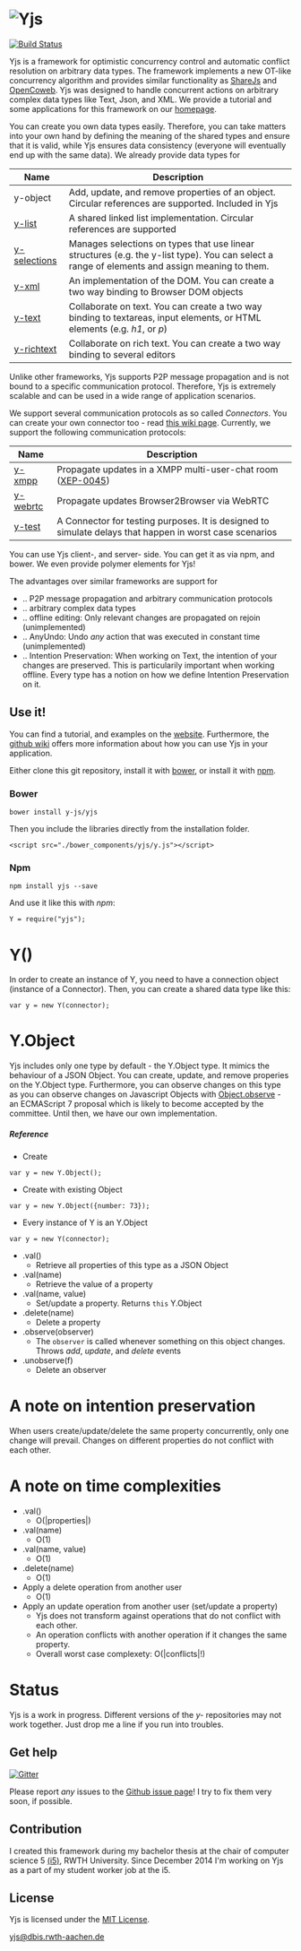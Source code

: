 
# ![Yjs](http://y-js.org/files/layout/yjs.svg)

[![Build Status](https://travis-ci.org/y-js/yjs.svg)](https://travis-ci.org/y-js/yjs)

Yjs is a framework for optimistic concurrency control and automatic conflict resolution on arbitrary data types. The framework implements a new OT-like concurrency algorithm and provides similar functionality as [ShareJs] and [OpenCoweb]. Yjs was designed to handle concurrent actions on arbitrary complex data types like Text, Json, and XML. We provide a tutorial and some applications for this framework on our [homepage](http://y-js.org/).

You can create you own data types easily. Therefore, you can take matters into your own hand by defining the meaning of the shared types and ensure that it is valid, while Yjs ensures data consistency (everyone will eventually end up with the same data). We already provide data types for

| Name                                                 | Description
| ---------------------------------------------------- | ---------------------------------------------
y-object | Add, update, and remove properties of an object. Circular references are supported. Included in Yjs
[y-list](https://github.com/y-js/y-list) | A shared linked list implementation. Circular references are supported
[y-selections](https://github.com/y-js/y-selections) | Manages selections on types that use linear structures (e.g. the y-list type). You can select a range of elements and assign meaning to them.
[y-xml](https://github.com/y-js/y-xml) | An implementation of the DOM. You can create a two way binding to Browser DOM objects
[y-text](https://github.com/y-js/y-text) | Collaborate on text. You can create a two way binding to textareas, input elements, or HTML elements (e.g. *h1*, or *p*)
[y-richtext](https://github.com/y-js/y-richtext) | Collaborate on rich text. You can create a two way binding to several editors

Unlike other frameworks, Yjs supports P2P message propagation and is not bound to a specific communication protocol. Therefore, Yjs is extremely scalable and can be used in a wide range of application scenarios.

We support several communication protocols as so called *Connectors*. You can create your own connector too - read [this wiki page](https://github.com/y-js/yjs/wiki/Custom-Connectors). Currently, we support the following communication protocols:

Name                                     | Description
---------------------------------------- | -------------------------------------------------------
[y-xmpp](https://github.com/y-js/y-xmpp) | Propagate updates in a XMPP multi-user-chat room ([XEP-0045](http://xmpp.org/extensions/xep-0045.html))
[y-webrtc](https://github.com/y-js/y-webrtc) | Propagate updates Browser2Browser via WebRTC
[y-test](https://github.com/y-js/y-test) | A Connector for testing purposes. It is designed to simulate delays that happen in worst case scenarios


You can use Yjs client-, and server- side. You can get it as via npm, and bower. We even provide polymer elements for Yjs!

The advantages over similar frameworks are support for
* .. P2P message propagation and arbitrary communication protocols
* .. arbitrary complex data types
* .. offline editing: Only relevant changes are propagated on rejoin (unimplemented)
* .. AnyUndo: Undo *any* action that was executed in constant time (unimplemented)
* .. Intention Preservation: When working on Text, the intention of your changes are preserved. This is particularily important when working offline. Every type has a notion on how we define Intention Preservation on it.


## Use it!
You can find a tutorial, and examples on the [website](http://y-js.org). Furthermore, the [github wiki](https://github.com/y-js/yjs/wiki) offers more information about how you can use Yjs in your application.

Either clone this git repository, install it with [bower](http://bower.io/), or install it with [npm](https://www.npmjs.org/package/yjs).

### Bower
```
bower install y-js/yjs
```
Then you include the libraries directly from the installation folder.
```
<script src="./bower_components/yjs/y.js"></script>
```

### Npm
```
npm install yjs --save
```

And use it like this with *npm*:
```
Y = require("yjs");
```

# Y()
In order to create an instance of Y, you need to have a connection object (instance of a Connector). Then, you can create a shared data type like this:
```
var y = new Y(connector);
```


# Y.Object
Yjs includes only one type by default - the Y.Object type. It mimics the behaviour of a JSON Object. You can create, update, and remove properies on the Y.Object type. Furthermore, you can observe changes on this type as you can observe changes on Javascript Objects with [Object.observe](https://developer.mozilla.org/en-US/docs/Web/JavaScript/Reference/Global_Objects/Object/observe) - an ECMAScript 7 proposal which is likely to become accepted by the committee. Until then, we have our own implementation.


##### Reference
* Create
```
var y = new Y.Object();
```
* Create with existing Object
```
var y = new Y.Object({number: 73});
```
* Every instance of Y is an Y.Object
```
var y = new Y(connector);
```
* .val()
  * Retrieve all properties of this type as a JSON Object
* .val(name)
  * Retrieve the value of a property
* .val(name, value)
  * Set/update a property. Returns `this` Y.Object
* .delete(name)
  * Delete a property
* .observe(observer)
  * The `observer` is called whenever something on this object changes. Throws *add*, *update*, and *delete* events
* .unobserve(f)
  * Delete an observer

# A note on intention preservation
When users create/update/delete the same property concurrently, only one change will prevail. Changes on different properties do not conflict with each other.

# A note on time complexities
* .val()
  * O(|properties|)
* .val(name)
  * O(1)
* .val(name, value)
  * O(1)
* .delete(name)
  * O(1)
* Apply a delete operation from another user
  * O(1)
* Apply an update operation from another user (set/update a property)
  * Yjs does not transform against operations that do not conflict with each other.
  * An operation conflicts with another operation if it changes the same property.
  * Overall worst case complexety: O(|conflicts|!)

# Status
Yjs is a work in progress. Different versions of the *y-* repositories may not work together. Just drop me a line if you run into troubles.

## Get help
[![Gitter](https://badges.gitter.im/Join%20Chat.svg)](https://gitter.im/y-js/yjs?utm_source=badge&utm_medium=badge&utm_campaign=pr-badge)

Please report _any_ issues to the [Github issue page](https://github.com/y-js/yjs/issues)! I try to fix them very soon, if possible.

## Contribution
I created this framework during my bachelor thesis at the chair of computer science 5 [(i5)](http://dbis.rwth-aachen.de/cms), RWTH University. Since December 2014 I'm working on Yjs as a part of my student worker job at the i5.

## License
Yjs is licensed under the [MIT License](./LICENSE.txt).

<yjs@dbis.rwth-aachen.de>

[ShareJs]: https://github.com/share/ShareJS
[OpenCoweb]: https://github.com/opencoweb/coweb
